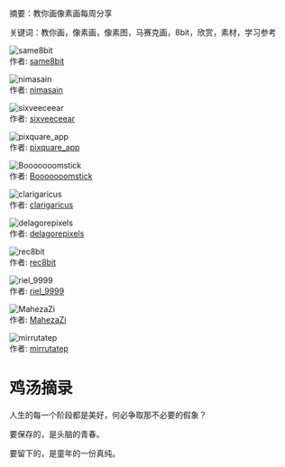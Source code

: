 摘要：教你画像素画每周分享  

关键词：教你画，像素画，像素图，马赛克画，8bit，欣赏，素材，学习参考  

![same8bit](https://pbs.twimg.com/media/GwlfL4zasAEAszn?format=png&name=medium)  
作者: [same8bit](https://x.com/same8bit)  

![nimasain](https://pbs.twimg.com/media/GwtCz48agAA5yCc?format=png&name=small)  
作者: [nimasain](https://x.com/nimasain)  

![sixveeceear](https://pbs.twimg.com/media/Gwofp-jXUAE-PwW?format=png&name=small)  
作者: [sixveeceear](https://x.com/sixveeceear)  

![pixquare_app](https://pbs.twimg.com/media/Gwm83mlaUAAq_qv?format=png&name=medium)  
作者: [pixquare_app](https://x.com/pixquare_app)  

![Booooooomstick](https://pbs.twimg.com/media/GwvECrpXIAAZ_Ju?format=png&name=small)  
作者: [Booooooomstick](https://x.com/Booooooomstick)  

![clarigaricus](https://pbs.twimg.com/media/Gwqxe5qXUAA6OaK?format=png&name=small)  
作者: [clarigaricus](https://x.com/clarigaricus)  

![delagorepixels](https://pbs.twimg.com/media/GwpFhnUXcAAG4dC?format=png&name=900x900)  
作者: [delagorepixels](https://x.com/delagorepixels)  

![rec8bit](https://pbs.twimg.com/media/GwnnGf_b0AA2jiX?format=png&name=medium)  
作者: [rec8bit](https://x.com/rec8bit)  

![riel_9999](https://pbs.twimg.com/media/GwoRZEAaMAA1_VC?format=png&name=medium)  
作者: [riel_9999](https://x.com/riel_9999)  

![MahezaZi](https://pbs.twimg.com/media/GwtinnlbgAIWSr-?format=jpg&name=small)  
作者: [MahezaZi](https://x.com/MahezaZi)  

![mirrutatep](https://pbs.twimg.com/media/GvwC1zDWEAA1RjR?format=png&name=medium)  
作者: [mirrutatep](https://x.com/mirrutatep)  

# 鸡汤摘录  

人生的每一个阶段都是美好，何必争取那不必要的假象？  

要保存的，是头脑的青春。  

要留下的，是童年的一份真纯。